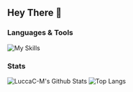 ## Hey There :wave:

### Languages & Tools
![My Skills](https://skillicons.dev/icons?i=c,cpp,bash,git)

### Stats
![LuccaC-M's Github Stats](https://github-readme-stats.vercel.app/api?username=LuccaC-M&count_private=true&show_icons=true&theme=vue)
![Top Langs](https://github-readme-stats.vercel.app/api/top-langs/?username=LuccaC-M&layout=compact&theme=vue)
